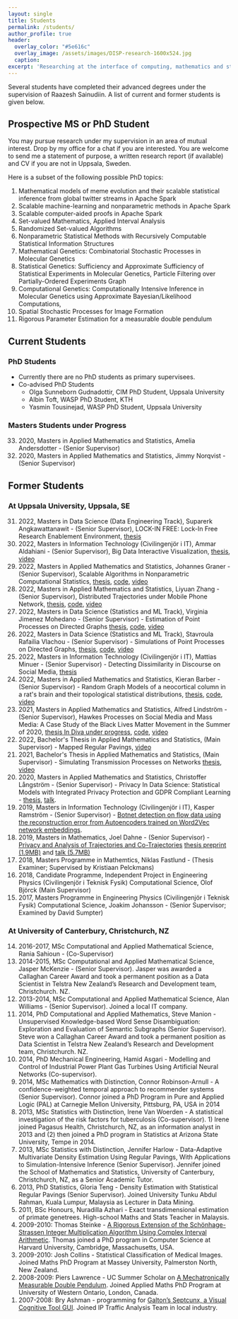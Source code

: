 ```yaml
---
layout: single
title: Students
permalink: /students/
author_profile: true
header:
  overlay_color: "#5e616c"
  overlay_image: /assets/images/DISP-research-1600x524.jpg
  caption: 
excerpt: 'Researching at the interface of computing, mathematics and statistics.<br /><br /><br />'
---
```


Several students have completed their advanced degrees under the supervision of Raazesh Sainudiin. 
A list of current and former students is given below.


Prospective MS or PhD Student
------------------------------

You may pursue research under my supervision in an area of mutual
interest. Drop by my office for a chat if you are interested. You are
welcome to send me a statement of purpose, a written research report (if
available) and CV if you are not in Uppsala, Sweden.

Here is a subset of the following possible PhD topics:

1. Mathematical models of meme evolution and their scalable statistical
    inference from global twitter streams in Apache Spark
2. Scalable machine-learning and nonparametric methods in Apache Spark
3. Scalable computer-aided proofs in Apache Spark
4. Set-valued Mathematics, Applied Interval Analysis
5. Randomized Set-valued Algorithms
6. Nonparametric Statistical Methods with Recursively Computable
   Statistical Information Structures
7. Mathematical Genetics: Combinatorial Stochastic Processes in
    Molecular Genetics
8. Statistical Genetics: Sufficiency and Approximate Sufficiency of
   Statistical Experiments in Molecular Genetics, Particle Filtering
   over Partially-Ordered Experiments Graph
9. Computational Genetics: Computationally Intensive Inference in
   Molecular Genetics using Approximate Bayesian/Likelihood
   Computations,
10. Spatial Stochastic Processes for Image Formation
11. Rigorous Parameter Estimation for a measurable double pendulum


Current Students
----------------

### PhD Students

* Currently there are no PhD students as primary supervisees.
* Co-advised PhD Students
  * Olga Sunneborn Gudnadottir, CIM PhD Student, Uppsala University
  * Albin Toft, WASP PhD Student, KTH
  * Yasmin Tousinejad, WASP PhD Student, Uppsala University

### Masters Students under Progress

<ol reversed="" start="33">

<!-- 
YYYY, Masters in XX (ZZ Track), FN LName - (senior Supervisor), TITLE <a href="">thesis</a>, <a href="https://github.com/lamastex/">code</a>, <a href="">video</a>
-->
<li>2020, Masters in Applied Mathematics and Statistics, Amelia Andersdotter - (Senior Supervisor)</li>
<li>2020, Masters in Applied Mathematics and Statistics, Jimmy Norqvist - (Senior Supervisor)</li>
</ol>


Former Students 
---------------

### At Uppsala University, Uppsala, SE
<ol reversed="" start="31">
<li>2022, Masters in Data Science (Data Engineering Track), Suparerk Angkawattanawit  - (Senior Supervisor), LOCK-IN FREE: Lock-In Free Research Enablement Environment, <a href="http://urn.kb.se/resolve?urn=urn:nbn:se:uu:diva-491143">thesis</a></li>
<li>2022, Masters in Information Technology (Civilingenjör i IT), Ammar Aldahiani  - (Senior Supervisor), Big Data Interactive Visualization, <a href="http://urn.kb.se/resolve?urn=urn:nbn:se:uu:diva-488417">thesis</a>, <a href="https://youtu.be/nbJq2UuUxS8">video</a></li>
<li>2022, Masters in Applied Mathematics and Statistics, Johannes Graner - (Senior Supervisor), Scalable Algorithms in Nonparametric Computational Statistics, <a href="http://urn.kb.se/resolve?urn=urn:nbn:se:uu:diva-488518">thesis</a>, <a href="https://github.com/lamastex/SparkDensityTree">code</a>, <a href="https://youtu.be/VFQ7mjbA39o">video</a></li>
<li>2022, Masters in Applied Mathematics and Statistics, Liyuan Zhang - (Senior Supervisor), Distributed Trajectories under Mobile Phone Network, <a href="http://urn.kb.se/resolve?urn=urn:nbn:se:uu:diva-488517">thesis</a>, <a href="https://github.com/lamastex/mob/tree/master/LiyuanZhangMscThesis">code</a>, <a href="https://youtu.be/kit38eckzkE">video</a></li>
<li>2022, Masters in Data Science (Statistics and ML Track), Virginia Jimenez Mohedano - (Senior Supervisor) - Estimation of Point Processes on Directed Graphs  <a href="http://urn.kb.se/resolve?urn=urn:nbn:se:uu:diva-483613">thesis</a>, <a href="https://github.com/lamastex/mob/tree/master/VirginiaJimenezMscThesis">code</a>, <a href="https://youtu.be/NuvKJfHEAdU">video</a></li>
<li>2022, Masters in Data Science (Statistics and ML Track), Stavroula Rafailia Vlachou - (Senior Supervisor) - Simulations of Point Processes on Directed Graphs, <a href="http://urn.kb.se/resolve?urn=urn:nbn:se:uu:diva-483992">thesis</a>, <a href="https://github.com/lamastex/mob/tree/master/StavroulaVlachouMscThesis">code</a>, <a href="https://youtu.be/Qvuc8eKqdKI">video</a></li>
<li>2022, Masters in Information Technology (Civilingenjör i IT), Mattias Minuer - (Senior Supervisor) - Detecting Dissimilarity in Discourse on Social Media, <a href="http://urn.kb.se/resolve?urn=urn:nbn:se:uu:diva-484416">thesis</a></li>
<li>2022, Masters in Applied Mathematics and Statistics, Kieran Barber - (Senior Supervisor) - Random Graph Models of a neocortical column in a rat's brain and their topological statistical distributions, <a href="http://www.diva-portal.se/smash/record.jsf?pid=diva2:1630497">thesis</a>, <a href="https://github.com/lamastex/TDAOnABrainNetwork">code</a>, <a href="https://youtu.be/FKdERJBTmIw">video</a></li>
<li>2021, Masters in Applied Mathematics and Statistics, Alfred Lindström - (Senior Supervisor), Hawkes Processes on Social Media and Mass Media: A Case Study of the Black Lives Matter Movement in the Summer of 2020, <a href="">thesis In Diva under progress</a>, <a href="https://github.com/lamastex/mep">code</a>, <a href="https://youtu.be/REC1G-NB14I">video</a></li>
<li>2022, Bachelor's Thesis in Applied Mathematics and Statistics, (Main Supervisor) - Mapped Regular Pavings, <a href="https://youtu.be/nsONa4x6p-o">video</a></li>
<li>2021, Bachelor's Thesis in Applied Mathematics and Statistics, (Main Supervisor) - Simulating Transmission Processes on Networks <a href="http://urn.kb.se/resolve?urn=urn:nbn:se:uu:diva-453141">thesis</a>, <a href="https://youtu.be/duCn17MK_uU">video</a></li>
<li>2020, Masters in Applied Mathematics and Statistics, Christoffer Långström - (Senior Supervisor) - Privacy In Data Science: Statistical Models with Integrated Privacy Protection and GDPR Compliant Learning - <a href="http://urn.kb.se/resolve?urn=urn:nbn:se:uu:diva-465799">thesis</a>, <a href="http://lamastex.org/talks/ChristofferLangstromMScThesisTalkUppsalaUniv2020.pdf">talk</a>.</li>
<!-- <li>2020, Masters in Applied Mathematics and Statistics, Tian Yu Liu - (Senior Supervisor)</li> -->
<li>2019, Masters in Information Technology (Civilingenjör i IT), Kasper Ramström - (Senior Supervisor) - <a href="http://urn.kb.se/resolve?urn=urn:nbn:se:uu:diva-393285">Botnet detection on flow data using the reconstruction error from Autoencoders trained on Word2Vec network embeddings</a>.</li>
<li>2019, Masters in Mathematics, Joel Dahne - (Senior Supervisor) - <a href="http://urn.kb.se/resolve?urn=urn:nbn:se:uu:diva-463521">Privacy and Analysis of Trajectories and Co-Trajectories</a> <a href="http://lamastex.org/preprints/JoelDahneMScThesisUppsalaUniv2019.pdf">thesis preprint (1.9MB)</a> and <a href="http://lamastex.org/talks/JoelDahneMScThesisTalkUppsalaUniv2019.pdf">talk (5.7MB)</a></li>
<!-- <li>2018, Masters Programme in Computer Science (Civilingenjör i IT), Gabriel Unesi - (Senior Supervisor)</li> -->
<li>2018, Masters Programme in Mathemtics, Niklas Fastlund - (Thesis Examiner; Supervised by Kristiaan Pelckmans)</li>
<li>2018, Candidate Programme, Independent Project in Engineering Physics (Civilingenjör i Teknisk Fysik) Computational Science, Olof Björck (Main Supervisor)</li>
<li>2017, Masters Programme in Engineering Physics (Civilingenjör i Teknisk Fysik) Computational Science, Joakim Johansson - (Senior Supervisor; Examined by David Sumpter)</li>
</ol>

### At University of Canterbury, Christchurch, NZ

<ol reversed="14">
<li>2016-2017, MSc Computational and Applied Mathematical Science, Rania Sahioun - (Co-Supervisor)</li>
<li>2014-2015, MSc Computational and Applied Mathematical Science, Jasper McKenzie - (Senior Supervisor). Jasper was awarded a Callaghan Career Award and took a permanent position as a Data Scientist in Telstra New Zealand’s Research and Development team, Christchurch. NZ.</li>
  <li>2013-2014, MSc Computational and Applied Mathematical Science, Alan
    Williams - (Senior Supervisor). Joined a local IT company.</li>
  <li>2014, PhD Computational and Applied Mathematics, Steve Manion - 
    Unsupervised Knowledge-based Word
    Sense Disambiguation: Exploration and Evaluation of Semantic
    Subgraphs (Senior Supervisor). Steve won a Callaghan Career Award
    and took a permanent position as Data Scientist in Telstra New Zealand’s
    Research and Development team, Christchurch. NZ.</li>
  <li>2014, PhD Mechanical Engineering, Hamid Asgari - Modelling and
    Control of Industrial Power Plant Gas Turbines Using Artificial
    Neural Networks (Co-supervisor).</li>
  <li>2014, MSc Mathematics with Distinction, Connor Robinson-Arnull - A
    confidence-weighted temporal approach to recommender systems
    (Senior Supervisor). Connor joined a PhD Program in Pure and Applied
    Logic (PAL) at Carnegie Mellon University, Pittsburg, PA, USA in
    2014</li>
  <li>2013, MSc Statistics with Distinction, Irene Van Woerden - A
    statistical investigation of the risk factors for
    tuberculosis (Co-supervisor). 1) Irene joined Pagasus Health,
    Christchurch, NZ, as an information analyst in 2013 and (2) then
    joined a PhD program in Statistics at Arizona State University,
    Tempe in 2014.</li>
  <li>2013, MSc Statistics with Distinction, Jennifer Harlow -
    Data-Adaptive Multivariate Density Estimation Using Regular Pavings,
    With Applications to Simulation-Intensive Inference
    (Senior Supervisor). Jennifer joined the School of Mathematics and
    Statistics, University of Canterbury, Christchurch, NZ, as a Senior
    Academic Tutor.</li>
  <li>2013, PhD Statistics, Gloria Teng - Density Estimation with
    Statistical Regular Pavings (Senior Supervisor). Joined University
    Tunku Abdul Rahman, Kuala Lumpur, Malaysia as Lecturer in
    Data Mining.</li>
  <li>2011, BSc Honours, Nuradilla Azhari - Exact transdimensional
    estimation of primate genetrees. High-school Maths and Stats Teacher
    in Malaysis.</li>
  <li>2009-2010: Thomas Steinke - <a href="http://arxiv.org/abs/1006.0405v1">A Rigorous Extension of the
Schönhage-Strassen Integer Multiplication Algorithm Using Complex
Interval Arithmetic</a>. Thomas joined a PhD program in Computer Science at Harvard
University, Cambridge, Massachusetts, USA.</li>
  <li>2009-2010: Josh Collins - Statistical Classification of
Medical Images. Joined Maths PhD Program at Massey University,
Palmerston North, New Zealand.</li>
  <li>2008-2009: Piers Lawrence - UC Summer Scholar on <a href="http://lamastex.org/lmse/double-pendulum/">A Mechatronically Measurable Double Pendulum</a>. Joined Applied
Maths PhD Program at University of Western Ontario, London, Canada.</li>
  <li>2007-2008: Bry Ashman - programming for <a href="http://lamastex.org/lmse/quinseptcunx/">Galton’s Septcunx, a Visual Cognitive Tool GUI</a>. Joined
IP Traffic Analysis Team in local industry.</li>
</ol>

